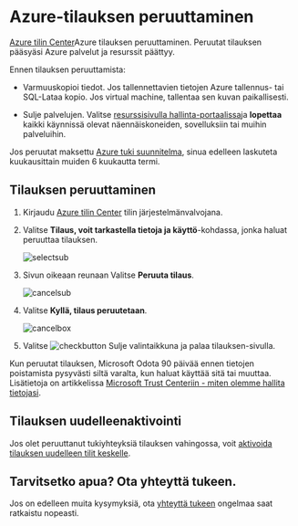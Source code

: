<properties
    pageTitle="Azure-tilauksen peruuttaminen | Microsoft Azure"
    description="Käsitellään Azure tilauksen, kuten ilmainen kokeiluversio-tilauksen peruuttaminen"
    services=""
    documentationCenter=""
    authors="genlin"
    manager="mbaldwin"
    editor=""
    tags="billing"
    />

<tags
    ms.service="billing"
    ms.workload="na"
    ms.tgt_pltfrm="na"
    ms.devlang="na"
    ms.topic="article"
    ms.date="09/26/2016"
    ms.author="genli"/>

# <a name="cancel-your-azure-subscription"></a>Azure-tilauksen peruuttaminen

[Azure tilin Center](https://account.windowsazure.com/subscriptions)Azure tilauksen peruuttaminen. Peruutat tilauksen pääsyäsi Azure palvelut ja resurssit päättyy.

Ennen tilauksen peruuttamista:

- Varmuuskopioi tiedot. Jos tallennettavien tietojen Azure tallennus- tai SQL-Lataa kopio. Jos virtual machine, tallentaa sen kuvan paikallisesti.

- Sulje palvelujen. Valitse [resurssisivulla hallinta-portaalissa](https://ms.portal.azure.com/?flight=1#blade/HubsExtension/Resources/resourceType/Microsoft.Resources%2Fresources)ja **lopettaa** kaikki käynnissä olevat näennäiskoneiden, sovelluksiin tai muihin palveluihin.

Jos peruutat maksettu [Azure tuki suunnitelma](https://azure.microsoft.com/support/plans/), sinua edelleen laskuteta kuukausittain muiden 6 kuukautta termi.

## <a name="cancel-subscription"></a>Tilauksen peruuttaminen

1. Kirjaudu [Azure tilin Center](https://account.windowsazure.com/subscriptions) tilin järjestelmänvalvojana.

2. Valitse **Tilaus, voit tarkastella tietoja ja käyttö**-kohdassa, jonka haluat peruuttaa tilauksen. 

    ![selectsub](./media/billing-how-to-cancel-azure-subscription/Selectsub.png)

3. Sivun oikeaan reunaan Valitse **Peruuta tilaus**.
    
    ![cancelsub](./media/billing-how-to-cancel-azure-subscription/cancelsub.png)

4. Valitse **Kyllä, tilaus peruutetaan**.
    
    ![cancelbox](./media/billing-how-to-cancel-azure-subscription/cancelbox.png)

5. Valitse ![checkbutton](./media/billing-how-to-cancel-azure-subscription/checkbutton.png) Sulje valintaikkuna ja palaa tilauksen-sivulla.

Kun peruutat tilauksen, Microsoft Odota 90 päivää ennen tietojen poistamista pysyvästi siltä varalta, kun haluat käyttää sitä tai muuttaa. Lisätietoja on artikkelissa [Microsoft Trust Centeriin - miten olemme hallita tietojasi](https://go.microsoft.com/fwLink/p/?LinkID=822930&clcid=0x409).

## <a name="reactivate-subscription"></a>Tilauksen uudelleenaktivointi

Jos olet peruuttanut tukiyhteyksiä tilauksen vahingossa, voit [aktivoida tilauksen uudelleen tilit keskelle](billing-subscription-become-disable.md#how-to-re-enable-non-pay-as-you-go-subscriptions).

## <a name="need-help-contact-support"></a>Tarvitsetko apua? Ota yhteyttä tukeen.

Jos on edelleen muita kysymyksiä, ota [yhteyttä tukeen](https://portal.azure.com/?#blade/Microsoft_Azure_Support/HelpAndSupportBlade) ongelmaa saat ratkaistu nopeasti.
